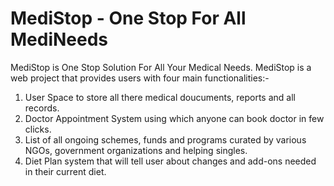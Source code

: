 # MediStop - One Stop For All MediNeeds
MediStop is One Stop Solution For All Your Medical Needs.
MediStop is a web project that provides users with four main functionalities:-
  1. User Space to store all there medical doucuments, reports and all records.
  2. Doctor Appointment System using which anyone can book doctor in few clicks.
  3. List of all ongoing schemes, funds and programs curated by various NGOs, government organizations and helping singles.
  4. Diet Plan system that will tell user about changes and add-ons needed in their current diet.
